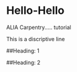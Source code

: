 # Hello-Hello
ALIA Carpentry..... tutorial

This is a discriptive line

##Heading: 1



##Heading: 2

